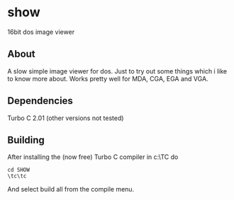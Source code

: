 # show
16bit dos image viewer

## About
A slow simple image viewer for dos. Just to try out some things which
i like to know more about.
Works pretty well for MDA, CGA, EGA and VGA.

## Dependencies
Turbo C 2.01 (other versions not tested)

## Building
After installing the (now free) Turbo C compiler in c:\TC do

    cd SHOW
    \tc\tc

And select build all from the compile menu.
